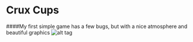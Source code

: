 # Crux Cups
####My first simple game has a few bugs, but with a nice atmosphere and beautiful graphics
![alt tag](http://habrastorage.org/getpro/brainstorage/item_custom_image_images/26/269/269465/crux_cups.gif)

